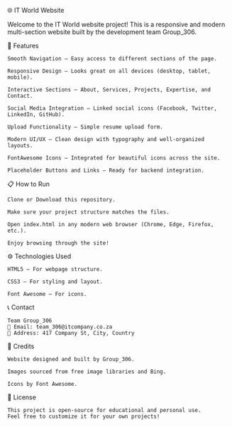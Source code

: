 🌐 IT World Website

Welcome to the IT World website project!
This is a responsive and modern multi-section website built by the development team Group_306.


🚀 Features

    Smooth Navigation — Easy access to different sections of the page.

    Responsive Design — Looks great on all devices (desktop, tablet, mobile).

    Interactive Sections — About, Services, Projects, Expertise, and Contact.

    Social Media Integration — Linked social icons (Facebook, Twitter, LinkedIn, GitHub).

    Upload Functionality — Simple resume upload form.

    Modern UI/UX — Clean design with typography and well-organized layouts.

    FontAwesome Icons — Integrated for beautiful icons across the site.

    Placeholder Buttons and Links — Ready for backend integration.


📋 How to Run

    Clone or Download this repository.

    Make sure your project structure matches the files.

    Open index.html in any modern web browser (Chrome, Edge, Firefox, etc.).

    Enjoy browsing through the site!


⚙️ Technologies Used

    HTML5 — For webpage structure.

    CSS3 — For styling and layout.

    Font Awesome — For icons.


📞 Contact

    Team Group_306
    📧 Email: team_306@itcompany.co.za
    📍 Address: 417 Company St, City, Country

💬 Credits

    Website designed and built by Group_306.

    Images sourced from free image libraries and Bing.

    Icons by Font Awesome.

📝 License

    This project is open-source for educational and personal use.
    Feel free to customize it for your own projects!
